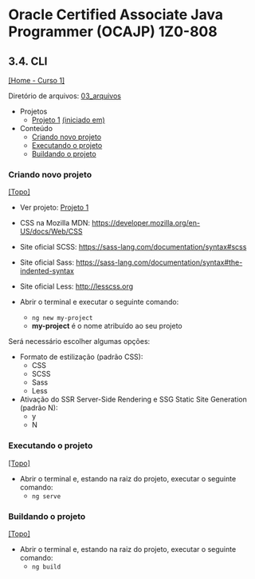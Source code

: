 # Oracle Certified Associate Java Programmer (OCAJP) 1Z0-808

## 3.4. CLI
[[Home - Curso 1]](../../README.md#curso-1)<br />

Diretório de arquivos: [03_arquivos](./03_arquivos/)
- Projetos
  - [Projeto 1](./03_arquivos/proj_01/) [(iniciado em)](#criando-novo-projeto)
- Conteúdo
  - [Criando novo projeto](#criando-novo-projeto)
  - [Executando o projeto](#executando-o-projeto)
  - [Buildando o projeto](#buildando-o-projeto)

### Criando novo projeto
[[Topo]](#)<br />

- Ver projeto: [Projeto 1](./03_arquivos/proj_01/)

- CSS na Mozilla MDN: https://developer.mozilla.org/en-US/docs/Web/CSS
- Site oficial SCSS: https://sass-lang.com/documentation/syntax#scss
- Site oficial Sass: https://sass-lang.com/documentation/syntax#the-indented-syntax
- Site oficial Less: http://lesscss.org

- Abrir o terminal e executar o seguinte comando:
  - `ng new my-project`
  - **my-project** é o nome atribuído ao seu projeto

Será necessário escolher algumas opções:
- Formato de estilização (padrão CSS):
  - CSS
  - SCSS
  - Sass
  - Less
- Ativação do SSR Server-Side Rendering e SSG Static Site Generation (padrão N):
  - y
  - N

### Executando o projeto
[[Topo]](#)<br />

- Abrir o terminal e, estando na raiz do projeto, executar o seguinte comando:
  - `ng serve`

### Buildando o projeto
[[Topo]](#)<br />

- Abrir o terminal e, estando na raiz do projeto, executar o seguinte comando:
  - `ng build`
